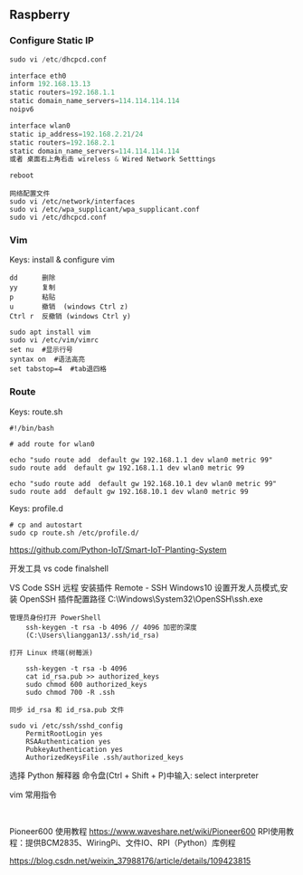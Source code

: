 ## Raspberry

### Configure Static IP
```py
sudo vi /etc/dhcpcd.conf

interface eth0
inform 192.168.13.13
static routers=192.168.1.1
static domain_name_servers=114.114.114.114
noipv6

interface wlan0
static ip_address=192.168.2.21/24
static routers=192.168.2.1
static domain_name_servers=114.114.114.114
或者 桌面右上角右击 wireless & Wired Network Setttings

reboot
```

	网络配置文件
	sudo vi /etc/network/interfaces
	sudo vi /etc/wpa_supplicant/wpa_supplicant.conf
	sudo vi /etc/dhcpcd.conf

### Vim

Keys: install & configure vim

```
dd		删除
yy		复制
p		粘贴
u		撤销	(windows Ctrl z)
Ctrl r	反撤销	(windows Ctrl y)

sudo apt install vim
sudo vi /etc/vim/vimrc
set nu  #显示行号
syntax on  #语法高亮
set tabstop=4  #tab退四格
```

### Route

Keys: route.sh

```
#!/bin/bash

# add route for wlan0

echo "sudo route add  default gw 192.168.1.1 dev wlan0 metric 99"
sudo route add  default gw 192.168.1.1 dev wlan0 metric 99

echo "sudo route add  default gw 192.168.10.1 dev wlan0 metric 99"
sudo route add  default gw 192.168.10.1 dev wlan0 metric 99
```

Keys: profile.d

```
# cp and autostart
sudo cp route.sh /etc/profile.d/
```

https://github.com/Python-IoT/Smart-IoT-Planting-System



开发工具 
	vs code
	finalshell

VS Code SSH 远程
	安装插件 Remote - SSH
		Windows10 设置开发人员模式,安装 OpenSSH
		插件配置路径 C:\Windows\System32\OpenSSH\ssh.exe

	管理员身份打开 PowerShell
		ssh-keygen -t rsa -b 4096 // 4096 加密的深度
		(C:\Users\lianggan13/.ssh/id_rsa)
	
	打开 Linux 终端(树莓派)
	
		ssh-keygen -t rsa -b 4096
		cat id_rsa.pub >> authorized_keys
		sudo chmod 600 authorized_keys
		sudo chmod 700 -R .ssh
		
	同步 id_rsa 和 id_rsa.pub 文件
		
	sudo vi /etc/ssh/sshd_config
		PermitRootLogin yes
		RSAAuthentication yes
		PubkeyAuthentication yes
		AuthorizedKeysFile .ssh/authorized_keys

选择 Python 解释器
	命令盘(Ctrl + Shift + P)中输入: select interpreter





vim 常用指令


​	

Pioneer600
	使用教程 https://www.waveshare.net/wiki/Pioneer600
	RPI使用教程：提供BCM2835、WiringPi、文件IO、RPI（Python）库例程
	

https://blog.csdn.net/weixin_37988176/article/details/109423815